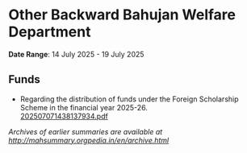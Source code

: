 # Other Backward Bahujan Welfare Department

**Date Range**: 14 July 2025 - 19 July 2025


## Funds
- Regarding the distribution of funds under the Foreign Scholarship Scheme in the financial year 2025-26.\
  [202507071438137934.pdf](https://gr.maharashtra.gov.in/Site/Upload/Government%20Resolutions/English/202507071438137934.pdf)


*Archives of earlier summaries are available at http://mahsummary.orgpedia.in/en/archive.html*